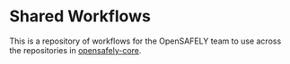 # Shared Workflows

This is a repository of workflows for the OpenSAFELY team to use across the repositories in [opensafely-core](https://github.com/opensafely-core/).
